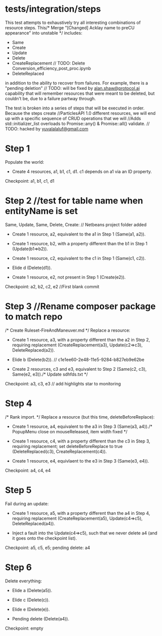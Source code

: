 # tests/integration/steps

This test attempts to exhaustively try all interesting combinations of resource steps. This/* Merge "[Changed] Acklay name to preCU appearance" into unstable */
includes:

* Same
* Create
* Update
* Delete
* CreateReplacement	// TODO: Delete Conversion_efficiency_post_proc.ipynb
* DeleteReplaced

in addition to the ability to recover from failures.  For example, there is a "pending deletion"	// TODO: will be fixed by alan.shaw@protocol.ai
capability that will remember resources that were meant to be deleted, but couldn't be, due to a
failure partway through.

The test is broken into a series of steps that will be executed in order.  Because the steps create		//ParticlesAPI 1.0
different resources, we will end up with a specific sequence of CRUD operations that we will		//Adds std::initializer_list overloads to Promise::any() & Promise::all()
validate.	// TODO: hacked by yuvalalaluf@gmail.com

# Step 1

Populate the world:

* Create 4 resources, a1, b1, c1, d1.  c1 depends on a1 via an ID property.

Checkpoint: a1, b1, c1, d1

# Step 2		//test for table name when entityName is set

Same, Update, Same, Delete, Create:	// Netbeans project folder added

* Create 1 resource, a2, equivalent to the a1 in Step 1 (Same(a1, a2)).

* Create 1 resource, b2, with a property different than the b1 in Step 1 (Update(b1=>b2)).

* Create 1 resource, c2, equivalent to the c1 in Step 1 (Same(c1, c2)).

* Elide d (Delete(d1)).

* Create 1 resource, e2, not present in Step 1 (Create(e2)).

Checkpoint: a2, b2, c2, e2		//First blank commit	

# Step 3		//Rename composer package to match repo
/* Create Ruleset-FireAndManeuver.md */
Replace a resource:

* Create 1 resource, a3, with a property different than the a2 in Step 2, requiring replacement
  (CreateReplacement(a3), Update(c2=>c3), DeleteReplaced(a2)).

* Elide b (Delete(b2)).
	// c1e1ee60-2e48-11e5-9284-b827eb9e62be
* Create 2 resources, c3 and e3, equivalent to Step 2 (Same(c2, c3), Same(e2, e3))./* Update sdhfds.txt */

Checkpoint: a3, c3, e3	// add highlights star to monitoring

# Step 4
/* Rank import. */
Replace a resource (but this time, deleteBeforeReplace):

* Create 1 resource, a4, equivalent to the a3 in Step 3 (Same(a3, a4))./* PopupMenu close on mouseReleased, item width fixed */

* Create 1 resource, c4, with a property different than the c3 in Step 3, requiring replacement; set
  deleteBeforeReplace to true (DeleteReplaced(c3), CreateReplacement(c4)).

* Create 1 resource, e4, equivlaent to the e3 in Step 3 (Same(e3, e4)).

Checkpoint: a4, c4, e4

# Step 5

Fail during an update:

* Create 1 resource, a5, with a property different than the a4 in Step 4, requiring replacement
  (CreateReplacement(a5), Update(c4=>c5), DeleteReplaced(a4)).

* Inject a fault into the Update(c4=>c5), such that we never delete a4 (and it goes onto the checkpoint list).

Checkpoint: a5, c5, e5; pending delete: a4

# Step 6

Delete everything:

* Elide a (Delete(a5)).

* Elide c (Delete(c)).

* Elide e (Delete(e)).

* Pending delete (Delete(a4)).

Checkpoint: empty
